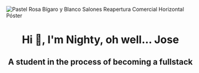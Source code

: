 ![Pastel Rosa Bígaro y Blanco Salones Reapertura Comercial Horizontal Póster](https://github.com/nightydev/nightydev/assets/106894979/cce9514b-daaf-4c98-b1c9-764e7b06dccb)

<h1 align="center">Hi 👋, I'm Nighty, oh well... Jose</h1>
<h2 align="center">A student in the process of becoming a fullstack</h2>
